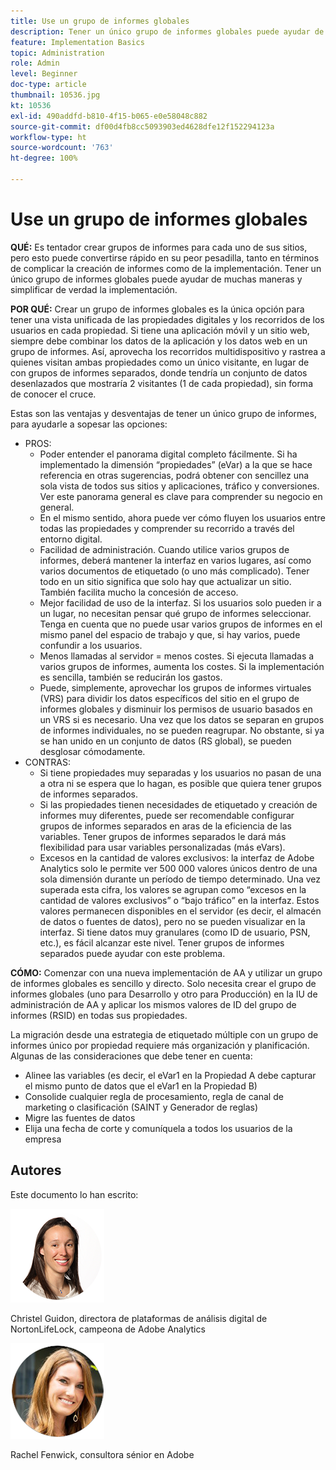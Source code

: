 ```yaml
---
title: Use un grupo de informes globales
description: Tener un único grupo de informes globales puede ayudar de muchas maneras y simplificar de verdad la implementación.
feature: Implementation Basics
topic: Administration
role: Admin
level: Beginner
doc-type: article
thumbnail: 10536.jpg
kt: 10536
exl-id: 490addfd-b810-4f15-b065-e0e58048c882
source-git-commit: df00d4fb8cc5093903ed4628dfe12f152294123a
workflow-type: ht
source-wordcount: '763'
ht-degree: 100%

---
```


# Use un grupo de informes globales

**QUÉ:** Es tentador crear grupos de informes para cada uno de sus sitios, pero esto puede convertirse rápido en su peor pesadilla, tanto en términos de complicar la creación de informes como de la implementación. Tener un único grupo de informes globales puede ayudar de muchas maneras y simplificar de verdad la implementación.

**POR QUÉ:** Crear un grupo de informes globales es la única opción para tener una vista unificada de las propiedades digitales y los recorridos de los usuarios en cada propiedad. Si tiene una aplicación móvil y un sitio web, siempre debe combinar los datos de la aplicación y los datos web en un grupo de informes. Así, aprovecha los recorridos multidispositivo y rastrea a quienes visitan ambas propiedades como un único visitante, en lugar de con grupos de informes separados, donde tendría un conjunto de datos desenlazados que mostraría 2 visitantes (1 de cada propiedad), sin forma de conocer el cruce.

Estas son las ventajas y desventajas de tener un único grupo de informes, para ayudarle a sopesar las opciones:

* PROS:
   * Poder entender el panorama digital completo fácilmente. Si ha implementado la dimensión “propiedades” (eVar) a la que se hace referencia en otras sugerencias, podrá obtener con sencillez una sola vista de todos sus sitios y aplicaciones, tráfico y conversiones. Ver este panorama general es clave para comprender su negocio en general.
   * En el mismo sentido, ahora puede ver cómo fluyen los usuarios entre todas las propiedades y comprender su recorrido a través del entorno digital.
   * Facilidad de administración. Cuando utilice varios grupos de informes, deberá mantener la interfaz en varios lugares, así como varios documentos de etiquetado (o uno más complicado). Tener todo en un sitio significa que solo hay que actualizar un sitio. También facilita mucho la concesión de acceso.
   * Mejor facilidad de uso de la interfaz. Si los usuarios solo pueden ir a un lugar, no necesitan pensar qué grupo de informes seleccionar. Tenga en cuenta que no puede usar varios grupos de informes en el mismo panel del espacio de trabajo y que, si hay varios, puede confundir a los usuarios.
   * Menos llamadas al servidor = menos costes. Si ejecuta llamadas a varios grupos de informes, aumenta los costes. Si la implementación es sencilla, también se reducirán los gastos.
   * Puede, simplemente, aprovechar los grupos de informes virtuales (VRS) para dividir los datos específicos del sitio en el grupo de informes globales y disminuir los permisos de usuario basados en un VRS si es necesario. Una vez que los datos se separan en grupos de informes individuales, no se pueden reagrupar. No obstante, si ya se han unido en un conjunto de datos (RS global), se pueden desglosar cómodamente.
* CONTRAS:
   * Si tiene propiedades muy separadas y los usuarios no pasan de una a otra ni se espera que lo hagan, es posible que quiera tener grupos de informes separados.
   * Si las propiedades tienen necesidades de etiquetado y creación de informes muy diferentes, puede ser recomendable configurar grupos de informes separados en aras de la eficiencia de las variables. Tener grupos de informes separados le dará más flexibilidad para usar variables personalizadas (más eVars).
   * Excesos en la cantidad de valores exclusivos: la interfaz de Adobe Analytics solo le permite ver 500 000 valores únicos dentro de una sola dimensión durante un período de tiempo determinado. Una vez superada esta cifra, los valores se agrupan como “excesos en la cantidad de valores exclusivos” o “bajo tráfico” en la interfaz. Estos valores permanecen disponibles en el servidor (es decir, el almacén de datos o fuentes de datos), pero no se pueden visualizar en la interfaz. Si tiene datos muy granulares (como ID de usuario, PSN, etc.), es fácil alcanzar este nivel. Tener grupos de informes separados puede ayudar con este problema.

**CÓMO:** Comenzar con una nueva implementación de AA y utilizar un grupo de informes globales es sencillo y directo. Solo necesita crear el grupo de informes globales (uno para Desarrollo y otro para Producción) en la IU de administración de AA y aplicar los mismos valores de ID del grupo de informes (RSID) en todas sus propiedades.

La migración desde una estrategia de etiquetado múltiple con un grupo de informes único por propiedad requiere más organización y planificación. Algunas de las consideraciones que debe tener en cuenta:

* Alinee las variables (es decir, el eVar1 en la Propiedad A debe capturar el mismo punto de datos que el eVar1 en la Propiedad B)
* Consolide cualquier regla de procesamiento, regla de canal de marketing o clasificación (SAINT y Generador de reglas)
* Migre las fuentes de datos
* Elija una fecha de corte y comuníquela a todos los usuarios de la empresa

## Autores

Este documento lo han escrito:

![Christel Guidon](assets/Christel-Headshot-150.png)

Christel Guidon, directora de plataformas de análisis digital de NortonLifeLock, campeona de Adobe Analytics

![Rachel Fenwick](assets/Rachel-Fenwick-150.png)

Rachel Fenwick, consultora sénior en Adobe
